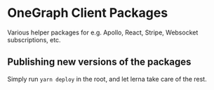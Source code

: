 # OneGraph Client Packages

Various helper packages for e.g. Apollo, React, Stripe, Websocket subscriptions, etc.

## Publishing new versions of the packages

Simply run `yarn deploy` in the root, and let lerna take care of the rest.
